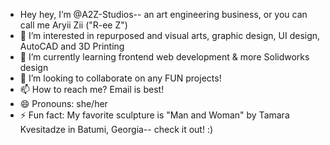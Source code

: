 -  Hey hey, I’m @A2Z-Studios-- an art engineering business, or you can call me Aryii Zii ("R-ee Z")
- 👀 I’m interested in repurposed and visual arts, graphic design, UI design, AutoCAD and 3D Printing
- 🌱 I’m currently learning frontend web development & more Solidworks design
- 💞️ I’m looking to collaborate on any FUN projects! 
- 📫 How to reach me? Email is best! 
- 😄 Pronouns: she/her
- ⚡ Fun fact: My favorite sculpture is "Man and Woman" by Tamara Kvesitadze in Batumi, Georgia-- check it out! :)

<!---
A2Z-Studios/A2Z-Studios is a ✨ special ✨ repository because its `README.md` (this file) appears on your GitHub profile.
You can click the Preview link to take a look at your changes.
--->
